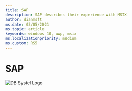 ```yaml
---
title: SAP
description: SAP describes their experience with MSIX
author: dianmsft
ms.date: 03/05/2021
ms.topic: article
keywords: windows 10, uwp, msix
ms.localizationpriority: medium
ms.custom: RS5
---
```

# SAP

![DB Systel Logo](../images/DB_logo_red_outlined_200px_rgb.png)

